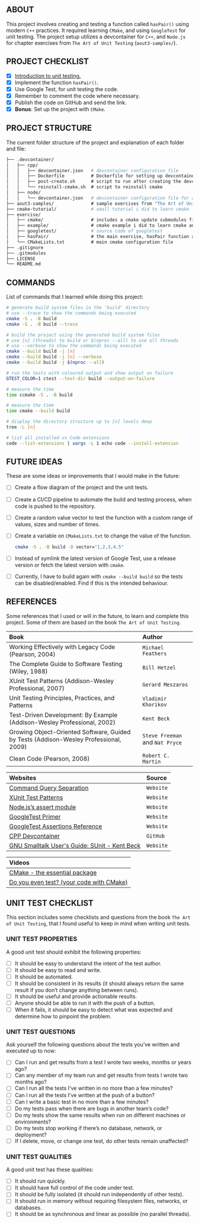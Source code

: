 ## ABOUT

This project involves creating and testing a function called `hasPair()` using modern `C++` practices. It required learning `CMake`, and using `GoogleTest` for unit testing. The project setup utilizes a devcontainer for `C++`, and `Node.js` for chapter exercises from `The Art of Unit Testing` (`aout3-samples/`).

## PROJECT CHECKLIST

- [X] [Introduction to unit testing.](https://livebook.manning.com/book/the-art-of-unit-testing-third-edition)
- [X] Implement the function `hasPair()`.
- [X] Use Google Test, for unit testing the code.
- [X] Remember to comment the code where necessary.
- [X] Publish the code on GitHub and send the link.
- [X] **Bonus**: Set up the project with `CMake`.

## PROJECT STRUCTURE

The current folder structure of the project and explanation of each folder and file:

```bash
├── .devcontainer/
│   ├── cpp/
│   │   ├── devcontainer.json   # devcontainer configuration file
│   │   ├── Dockerfile          # Dockerfile for setting up devcontainer
│   │   ├── post-create.sh      # script to run after creating the devcontainer
│   │   └── reinstall-cmake.sh  # script to reinstall cmake
│   ├── node/
│   │   └── devcontainer.json   # devcontainer configuration file for aout3-samples
├── aout3-samples/              # sample exercises from "The Art of Unit Testing" book
├── cmake-tutorial/             # small tutorial i did to learn cmake
├── exercise/
│   ├── cmake/                  # includes a cmake update submodules file
│   ├── example/                # cmake example i did to learn cmake and a makefile example
│   ├── googletest/             # source code of googletest
│   ├── hasPair/                # the main exercise, hasPair function and tests
│   └── CMakeLists.txt          # main cmake configuration file
├── .gitignore
├── .gitmodules
├── LICENSE
└── README.md
```

## COMMANDS

List of commands that I learned while doing this project:

```bash
# generate build system files in the 'build' directory
# use --trace to show the commands being executed
cmake -S . -B build
cmake -S . -B build --trace

# build the project using the generated build system files
# use [n] (threads) to build or $(nproc --all) to use all threads
# use --verbose to show the commands being executed
cmake --build build -j [n]
cmake --build build -j [n] --verbose
cmake --build build -j $(nproc --all)

# run the tests with coloured output and show output on failure
GTEST_COLOR=1 ctest --test-dir build --output-on-failure

# measure the time
time ccmake -S . -B build

# measure the time
time cmake --build build

# display the directory structure up to [n] levels deep
tree -L [n]

# list all installed vs Code extensions
code --list-extensions | xargs -L 1 echo code --install-extension
```

## FUTURE IDEAS

These are some ideas or improvements that I would make in the future:

- [ ] Create a flow diagram of the project and the unit tests.
- [ ] Create a CI/CD pipeline to automate the build and testing process, when code is pushed to the repository.
- [ ] Create a random value vector to test the function with a custom range of values, sizes and number of times.
- [ ] Create a variable on `CMakeLists.txt` to change the value of the function.

    ```bash
    cmake -S . -B build -D vector="1,2,3,4,5"
    ```
- [ ] Instead of symlink the latest version of Google Test, use a release version or fetch the latest version with `cmake`.
- [ ] Currently, I have to build again with `cmake --build build` so the tests can be disabled/enabled. Find if this is the intended behaviour.

## REFERENCES

Some references that I used or will in the future, to learn and complete this project. Some of them are based on the book `The Art of Unit Testing`.

| Book | Author |
| :--- | :----- |
| Working Effectively with Legacy Code (Pearson, 2004) | `Michael Feathers` |
| The Complete Guide to Software Testing (Wiley, 1988) | `Bill Hetzel` |
| XUnit Test Patterns (Addison-Wesley Professional, 2007) | `Gerard Meszaros` |
| Unit Testing Principles, Practices, and Patterns | `Vladimir Khorikov` |
| Test-Driven Development: By Example (Addison-Wesley Professional, 2002) | `Kent Beck` |
| Growing Object-Oriented Software, Guided by Tests (Addison-Wesley Professional, 2009) | `Steve Freeman` and `Nat Pryce` |
| Clean Code (Pearson, 2008) | `Robert C. Martin` |

| Websites | Source |
| :--- | :----- |
| [Command Query Separation](https://martinfowler.com/bliki/CommandQuerySeparation.html) | `Website` |
| [XUnit Test Patterns](https://xunitpatterns.com) | `Website` |
| [Node.js’s assert module](https://nodejs.org/api/assert.html) | `Website` |
| [GoogleTest Primer](https://google.github.io/googletest/primer.html) | `Website` |
| [GoogleTest Assertions Reference](https://google.github.io/googletest/reference/assertions.html) | `Website` |
| [CPP Devcontainer](https://github.com/microsoft/vscode-remote-try-cpp) | `GitHub` |
| [GNU Smalltalk User's Guide: SUnit - Kent Beck](https://www.gnu.org/software/smalltalk/manual/html_node/SUnit.html) | `Website` |

| Videos |
| :--- |
| [CMake - the essential package](https://www.youtube.com/watch?v=UH6F6ypdYbw) |
| [Do you even test? (your code with CMake)](https://youtu.be/pxJoVRfpRPE?si=-A3eVD9pUFIryHTY) |

## UNIT TEST CHECKLIST

This section includes some checklists and questions from the book `The Art of Unit Testing`, that I found useful to keep in mind when writing unit tests.

### UNIT TEST PROPERTIES

A good unit test should exhibit the following properties:

- [ ] It should be easy to understand the intent of the test author.
- [ ] It should be easy to read and write.
- [ ] It should be automated.
- [ ] It should be consistent in its results (it should always return the same result if you don’t change anything between runs).
- [ ] It should be useful and provide actionable results.
- [ ] Anyone should be able to run it with the push of a button.
- [ ] When it fails, it should be easy to detect what was expected and determine how to pinpoint the problem.

### UNIT TEST QUESTIONS

Ask yourself the following questions about the tests you’ve written and executed up to now:

- [ ] Can I run and get results from a test I wrote two weeks, months or years ago?
- [ ] Can any member of my team run and get results from tests I wrote two months ago?
- [ ] Can I run all the tests I’ve written in no more than a few minutes?
- [ ] Can I run all the tests I’ve written at the push of a button?
- [ ] Can I write a basic test in no more than a few minutes?
- [ ] Do my tests pass when there are bugs in another team’s code?
- [ ] Do my tests show the same results when run on different machines or environments?
- [ ] Do my tests stop working if there’s no database, network, or deployment?
- [ ] If I delete, move, or change one test, do other tests remain unaffected?

### UNIT TEST QUALITIES

A good unit test has these qualities:

- [ ] It should run quickly.
- [ ] It should have full control of the code under test.
- [ ] It should be fully isolated (it should run independently of other tests).
- [ ] It should run in memory without requiring filesystem files, networks, or databases.
- [ ] It should be as synchronous and linear as possible (no parallel threads).
